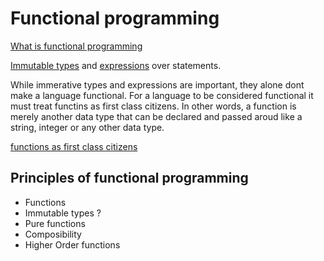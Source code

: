 # Functional programming

[What is functional programming](what-is-functional-programming.md)

[Immutable types](immutable-types.md) and [expressions](expressions.md) over statements.


While immerative types and expressions are important, they alone dont make a language functional.
For a language to be considered functional it must treat functins as first class citizens.
In other words, a function is merely another data type that can be declared and passed aroud like a string, integer or any other data type.

[functions as first class citizens](delegation.md)

## Principles of functional programming

- Functions
- Immutable types ?
- Pure functions
- Composibility
- Higher Order functions